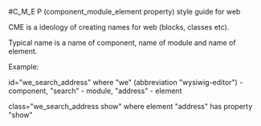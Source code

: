 #C_M_E P (component_module_element property) style guide for web

CME is a ideology of creating names for web (blocks, classes etc).

Typical name is a name of component, name of module and name of element.

Example:

 id="we_search_address"
where "we" (abbreviation "wysiwig-editor") - component, "search" - module, "address" - element

 class="we_search_address show"
where element "address" has property "show"